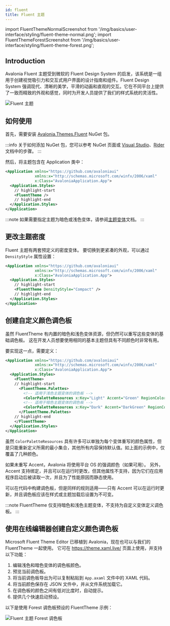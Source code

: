```yaml
---
id: fluent
title: Fluent 主题
---
```


import FluentThemeNormalScreenshot from '/img/basics/user-interface/styling/fluent-theme-normal.png';
import FluentThemeForestScreenshot from '/img/basics/user-interface/styling/fluent-theme-forest.png';

## Introduction

Avalonia Fluent 主题受到微软的 Fluent Design System 的启发，该系统是一组用于创建视觉吸引力和交互式用户界面的设计指南和组件。Fluent Design System 强调现代、清晰的美学，平滑的动画和直观的交互。它在不同平台上提供了一致而精致的外观和感觉，同时为开发人员提供了我们的样式系统的灵活性。

<p><img className="medium-image-zoom" src={FluentThemeNormalScreenshot} alt="Fluent 主题" /></p>

## 如何使用

首先，需要安装 [Avalonia.Themes.Fluent](https://www.nuget.org/packages/Avalonia.Themes.Fluent/) NuGet 包。

:::info
关于如何添加 NuGet 包，您可以参考 NuGet 页面或 [Visual Studio](https://learn.microsoft.com/en-us/nuget/quickstart/install-and-use-a-package-in-visual-studio)、[Rider](https://www.jetbrains.com/help/rider/Using_NuGet.html) 文档中的步骤。
:::

然后，将主题包含在 Application 类中：

```xml title="App.axaml"
<Application xmlns="https://github.com/avaloniaui"
             xmlns:x="http://schemas.microsoft.com/winfx/2006/xaml"
             x:Class="AvaloniaApplication.App">
  <Application.Styles>
    // highlight-start
    <FluentTheme />
    // highlight-end
  </Application.Styles>
</Application>
```

:::note
如果需要指定主题为暗色或浅色变体，请参阅[主题变体](../../../../guides/styles-and-resources/how-to-use-theme-variants.md)文档。
:::

## 更改主题密度

Fluent 主题有两套预定义的密度变体。
要切换到更紧凑的外观，可以通过 `DensityStyle` 属性设置：

```xml title="App.axaml"
<Application xmlns="https://github.com/avaloniaui"
             xmlns:x="http://schemas.microsoft.com/winfx/2006/xaml"
             x:Class="AvaloniaApplication.App">
  <Application.Styles>
    // highlight-start
    <FluentTheme DensityStyle="Compact" />
    // highlight-end
  </Application.Styles>
</Application>
```

## 创建自定义颜色调色板

虽然 FluentTheme 有内置的暗色和浅色变体资源，但仍然可以重写这些变体的基础调色板。
这在开发人员想要使用相同的基本主题但具有不同颜色时非常有用。

要实现这一点，需要定义：

```xml title="App.axaml"
<Application xmlns="https://github.com/avaloniaui"
             xmlns:x="http://schemas.microsoft.com/winfx/2006/xaml"
             x:Class="AvaloniaApplication.App">
  <Application.Styles>
    <FluentTheme>
    // highlight-start
      <FluentTheme.Palettes>
        <!-- 适用于浅色主题变体的调色板 -->
        <ColorPaletteResources x:Key="Light" Accent="Green" RegionColor="White" ErrorText="Red" />
        <!-- 适用于暗色主题变体的调色板 -->
        <ColorPaletteResources x:Key="Dark" Accent="DarkGreen" RegionColor="Black" ErrorText="Yellow" />
      </FluentTheme.Palettes>
    // highlight-end
    </FluentTheme>
  </Application.Styles>
</Application>
```

虽然 `ColorPaletteResources` 具有许多可以单独为每个变体重写的颜色属性，但是只能重新定义所需的最小集合，其他所有内容保持默认值。如上面的示例中，仅覆盖了几种颜色。

如果未重写 Accent，Avalonia 将使用平台 OS 的强调颜色（如果可用）。
另外，Accent 支持绑定，并且可以在运行时更改，但其他属性不支持，因为它们在应用程序启动后被读取一次，并且为了性能原因而静态使用。

可以在代码中构建调色板，但是同样的规则适用——只有 Accent 可以在运行时更新，并且调色板应该在样式或主题加载后设置为不可变。

:::note
FluentTheme 仅支持暗色和浅色主题变体，不支持为自定义变体定义调色板。
:::

## 使用在线编辑器创建自定义颜色调色板

Microsoft Fluent Theme Editor 已移植到 Avalonia，现在也可以与我们的 FluentTheme 一起使用。
它可在 https://theme.xaml.live/ 页面上使用，并支持以下功能：

1. 编辑浅色和暗色变体的调色板颜色。
2. 预览当前调色板。
3. 将当前调色板导出为可以复制粘贴到 `App.axaml` 文件中的 XAML 代码。
4. 将当前颜色保存在 JSON 文件中，并从文件系统加载它。
5. 在调色板的颜色之间有低对比度时，自动提示。
6. 提供几个快速启动预设。

以下是使用 Forest 调色板预设的 FluentTheme 示例：
<p><img className="medium-image-zoom" src={FluentThemeForestScreenshot} alt="Fluent 主题 Forest 调色板" /></p>